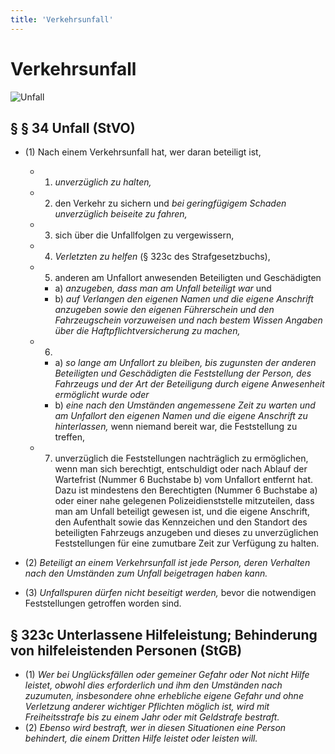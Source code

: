 ```yaml
---
title: 'Verkehrsunfall'
---
```


<infoBox>

# Verkehrsunfall

![Unfall](/img/media/unfall.jpg "Unfall")

</infoBox>

<newSection title="§ 34 Unfall (StVO)" addClass="law">

## § § 34 Unfall (StVO)

- (1) Nach einem Verkehrsunfall hat, wer daran beteiligt ist,

	- 1. *unverzüglich zu halten,*
	- 2. den Verkehr zu sichern und *bei geringfügigem Schaden unverzüglich beiseite zu fahren,*
	- 3. sich über die Unfallfolgen zu vergewissern,
	- 4. *Verletzten zu helfen* (§ 323c des Strafgesetzbuchs),
	- 5. anderen am Unfallort anwesenden Beteiligten und Geschädigten
 
		- a) *anzugeben, dass man am Unfall beteiligt war* und
		- b) *auf Verlangen den eigenen Namen und die eigene Anschrift anzugeben sowie den eigenen Führerschein und den Fahrzeugschein vorzuweisen und nach bestem Wissen Angaben über die Haftpflichtversicherung zu machen,*

	- 6.

		- a) *so lange am Unfallort zu bleiben, bis zugunsten der anderen Beteiligten und Geschädigten die Feststellung der Person, des Fahrzeugs und der Art der Beteiligung durch eigene Anwesenheit ermöglicht wurde oder*
		- b) *eine nach den Umständen angemessene Zeit zu warten und am Unfallort den eigenen Namen und die eigene Anschrift zu hinterlassen,* wenn niemand bereit war, die Feststellung zu treffen,

	- 7. unverzüglich die Feststellungen nachträglich zu ermöglichen, wenn man sich berechtigt, entschuldigt oder nach Ablauf der Wartefrist (Nummer 6 Buchstabe b) vom Unfallort entfernt hat. Dazu ist mindestens den Berechtigten (Nummer 6 Buchstabe a) oder einer nahe gelegenen Polizeidienststelle mitzuteilen, dass man am Unfall beteiligt gewesen ist, und die eigene Anschrift, den Aufenthalt sowie das Kennzeichen und den Standort des beteiligten Fahrzeugs anzugeben und dieses zu unverzüglichen Feststellungen für eine zumutbare Zeit zur Verfügung zu halten.

- (2) *Beteiligt an einem Verkehrsunfall ist jede Person, deren Verhalten nach den Umständen zum Unfall beigetragen haben kann.*
- (3) *Unfallspuren dürfen nicht beseitigt werden,* bevor die notwendigen Feststellungen getroffen worden sind.

</newSection>

<newSection title="§ 323c Unterlassene Hilfeleistung; Behinderung von hilfeleistenden Personen (StGB)" addClass="law">

## § 323c Unterlassene Hilfeleistung; Behinderung von hilfeleistenden Personen (StGB)

- (1) *Wer bei Unglücksfällen oder gemeiner Gefahr oder Not nicht Hilfe leistet, obwohl dies erforderlich und ihm den Umständen nach zuzumuten, insbesondere ohne erhebliche eigene Gefahr und ohne Verletzung anderer wichtiger Pflichten möglich ist, wird mit Freiheitsstrafe bis zu einem Jahr oder mit Geldstrafe bestraft.*
- (2) *Ebenso wird bestraft, wer in diesen Situationen eine Person behindert, die einem Dritten Hilfe leistet oder leisten will.*

</newSection>